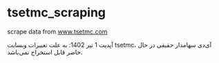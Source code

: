 # tsetmc_scraping
scrape data from www.tsetmc.com

آپدیت 1 تیر 1402:
به علت تغییرات وبسایت tsetmc، آی‌دی سهامدار حقیقی در حال حاضر قابل استخراج نمی‌باشد.
